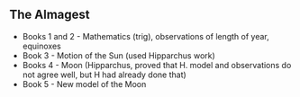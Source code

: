 ## The Almagest
- Books 1 and 2 - Mathematics (trig), observations of length of year, equinoxes
- Book 3 - Motion of the Sun (used Hipparchus work)
- Books 4 - Moon (Hipparchus, proved that H. model and observations do not agree well, but H had already done that)
- Book 5 - New model of the Moon

